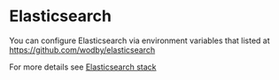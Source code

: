 # Elasticsearch

You can configure Elasticsearch via environment variables that listed at https://github.com/wodby/elasticsearch

For more details see [Elasticsearch stack](https://cloud.wodby.com/stackhub/558ab001-5b8b-4ca0-8bbb-fee0d94f0e3d/overview)
